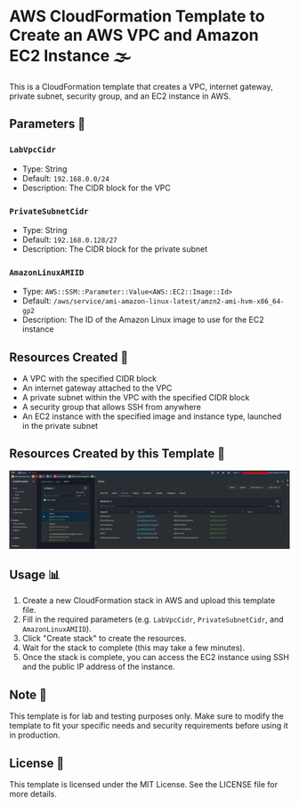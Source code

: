# **AWS CloudFormation Template to Create an AWS VPC and Amazon EC2 Instance** 🌫️

This is a CloudFormation template that creates a VPC, internet gateway, private subnet, security group, and an EC2 instance in AWS.

## **Parameters** 📝

### `LabVpcCidr`

- Type: String
- Default: `192.168.0.0/24`
- Description: The CIDR block for the VPC

### `PrivateSubnetCidr`

- Type: String
- Default: `192.168.0.128/27`
- Description: The CIDR block for the private subnet

### `AmazonLinuxAMIID`

- Type: `AWS::SSM::Parameter::Value<AWS::EC2::Image::Id>`
- Default: `/aws/service/ami-amazon-linux-latest/amzn2-ami-hvm-x86_64-gp2`
- Description: The ID of the Amazon Linux image to use for the EC2 instance

## **Resources Created** 🚀

- A VPC with the specified CIDR block
- An internet gateway attached to the VPC
- A private subnet within the VPC with the specified CIDR block
- A security group that allows SSH from anywhere
- An EC2 instance with the specified image and instance type, launched in the private subnet

## **Resources Created by this Template** 📸

![AWS Resources Overview](resources.png)

## **Usage** 📊

1. Create a new CloudFormation stack in AWS and upload this template file.
2. Fill in the required parameters (e.g. `LabVpcCidr`, `PrivateSubnetCidr`, and `AmazonLinuxAMIID`).
3. Click "Create stack" to create the resources.
4. Wait for the stack to complete (this may take a few minutes).
5. Once the stack is complete, you can access the EC2 instance using SSH and the public IP address of the instance.

## **Note** 🚨

This template is for lab and testing purposes only. Make sure to modify the template to fit your specific needs and security requirements before using it in production.

## **License** 📝

This template is licensed under the MIT License. See the LICENSE file for more details.
